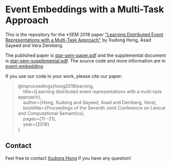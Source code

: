 # Event Embeddings with a Multi-Task Approach

This is the repository for the \*SEM 2018 paper ["Learning Distributed Event Representations with a Multi-Task Approach"](http://aclweb.org/anthology/S18-2002) by Xudong Hong, Asad Sayeed and Vera Demberg. 

The published paper is [star-sem-paper.pdf](https://github.com/tony-hong/event-embedding-multitask/blob/master/star-sem-paper.pdf) and the supplemental document is [star-sem-supplemental.pdf](https://github.com/tony-hong/event-embedding-multitask/blob/master/star-sem-supplemental.pdf). The source code and more information are in [event-embedding](https://github.com/tony-hong/event-embedding-multitask/tree/master/event-embedding). 

If you use our code in your work, please cite our paper:  
  > @inproceedings{hong2018learning,  
  > &nbsp; &nbsp; title={Learning distributed event representations with a multi-task approach},  
  > &nbsp; &nbsp; author={Hong, Xudong and Sayeed, Asad and Demberg, Vera},  
  > &nbsp; &nbsp; booktitle={Proceedings of the Seventh Joint Conference on Lexical and Computational Semantics},  
  > &nbsp; &nbsp; pages={11--21},  
  > &nbsp; &nbsp; year={2018}  
  > }  


## Contact
Feel free to contact [Xudong Hong](mailto:xhong@coli.uni-saarland.de) if you have any question!
